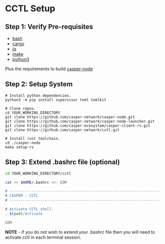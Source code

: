 # CCTL Setup

## Step 1: Verify Pre-requisites

- [bash](https://en.wikipedia.org/wiki/Bash_(Unix_shell))
- [cargo](https://doc.rust-lang.org/cargo/)
- [jq](https://jqlang.github.io/jq/)
- [make](https://www.gnu.org/software/make/)
- [python3](https://www.python.org/downloads/)

Plus the requirements to build [casper-node](https://github.com/CasperLabs/casper-node#pre-requisites-for-building)

## Step 2: Setup System

```
# Install python dependencies.
python3 -m pip install supervisor toml tomlkit

# Clone repos.
cd YOUR_WORKING_DIRECTORY
git clone https://github.com/casper-network/casper-node.git
git clone https://github.com/casper-network/casper-node-launcher.git
git clone https://github.com/casper-ecosystem/casper-client-rs.git
git clone https://github.com/casper-network/cctl.git

# Install rust toolchain.
cd ./casper-node
make setup-rs
```

## Step 3: Extend .bashrc file (optional)

```bash copy
cd YOUR_WORKING_DIRECTORY/cctl

cat >> $HOME/.bashrc <<- EOM

# ----------------------------------------------------------------------
# CASPER - CCTL
# ----------------------------------------------------------------------

# Activate CCTL shell.
. $(pwd)/activate

EOM
```

**NOTE** - if you do not wish to extend your .bashrc file then you will need to activate cctl in each terminal session.
